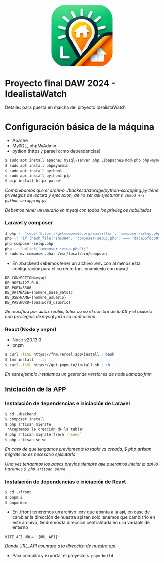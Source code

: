 <p align="center">
<img src="./front/src/assets/logo/logo-idealistawatch.png" alt="drawing" style="width:200px;" align="center"/>
</p>

# Proyecto final DAW 2024 - IdealistaWatch

Detalles para puesta en marcha del proyecto IdealistaWatch

# Configuración básica de la máquina

- Apache
- MySQL, phpMyAdmin
- python (https y parsel como dependencias)

```bash
$ sudo apt install apache2 mysql-server php libapache2-mod-php php-mysql
$ sudo apt install phpmyadmin
$ sudo apt install python3
$ sudo apt install python3-pip
$ pip install httpx parsel
```

_Comprobamos que el archivo ./backend/storage/python-scrapping.py tiene privilegios de lectura y ejecución, de no ser así ejecturar `$ chmod +rx python-scrapping.py`_

_Debemos tener un usuario en mysql con todos los privilegios habilitados_

### Laravel y composer

```bash
$ php -r "copy('https://getcomposer.org/installer', 'composer-setup.php');"
php -r "if (hash_file('sha384', 'composer-setup.php') === 'dac665fdc30fdd8ec78b38b9800061b4150413ff2e3b6f88543c636f7cd84f6db9189d43a81e5503cda447da73c7e5b6') { echo 'Installer verified'; } else { echo 'Installer corrupt'; unlink('composer-setup.php'); } echo PHP_EOL;"
php composer-setup.php
php -r "unlink('composer-setup.php');"
$ sudo mv composer.phar /usr/local/bin/composer
```

- En ./backend debemos tener un archivo .env con al menos esta configuración para el correcto funcionamiento con mysql

```properties
DB_CONNECTION=mysql
DB_HOST=127.0.0.1
DB_PORT=3306
DB_DATABASE={nombre_base_datos}
DB_USERNAME={nombre_usuario}
DB_PASSWORD={password_usuario}
```

_Se modifica por datos reales, tales como el nombre de la DB y el usuario con privilegios de mysql junto su contraseña_

### React (Node y pnpm)

- Node v20.13.0
- pnpm

```bash
$ curl -fsSL https://fnm.vercel.app/install | bash
$ fnm install --lts
$ curl -fsSL https://get.pnpm.io/install.sh | sh -
```

_En este ejemplo instalamos un gestor de versiones de node llamado fnm_

## Iniciación de la APP

### Instalación de dependencias e iniciación de **Laravel**

```bash
$ cd ./backend
$ composer install
$ php artisan migrate
 *Aceptamos la creación de la tabla*
$ php artisan migrate:fresh --seed`
$ php artisan serve
```

_En caso de que tengamos previamente la tabla ya creada, $ php artisan migrate no es necesario ejecutarlo_

_Una vez tengamos los pasos previos siempre que queramos iniciar la api lo haremos `$ php artisan serve`_

### Instalación de dependencias e iniciación de **React**

```bash
$ cd ./front
$ pnpm i
$ pnpm dev
```

- En ./front tendremos un archivo .env que apunta a la api, en caso de cambiar la dirección de nuestra api tan solo tenemos que cambiarlo en este archivo, tendremos la dirección centralizada en una variable de entorno

```properties
VITE_API_URL= '{URL_API}'
```

_Donde URL_API apuntara a la dirección de nuestra api_

- Para compilar y exportar el proyecto `$ pnpm build`
